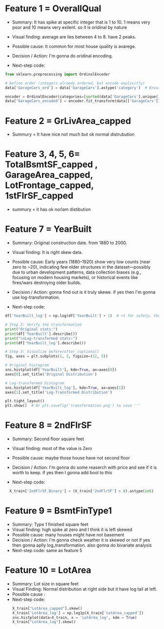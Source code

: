 # Feature 1 = OverallQual
- Summary: It has spike at specific integer that is 1 to 10. 1 means very poor and 10 means very exilent. so it is oridinal by nature
- Visual finding: average are lies between 4 to 8. have 2 peaks.
- Possible cause: It common for most house quality is avarege.
- Decision / Action: I'm gonna do oridinal encoding.

- Next-step code: 

```python 
from sklearn.preprocessing import OrdinalEncoder

# Define order (integers already ordered, but encode explicitly)
data['GarageCars_ord'] = data['GarageCars'].astype('category')  # Ensures order

encoder = OrdinalEncoder(categories=[sorted(data['GarageCars'].unique())])  # Enforce order
data['GarageCars_encoded'] = encoder.fit_transform(data[['GarageCars']])
```

# Feature 2 = GrLivArea_capped
- Summury = It have nice not much but ok normal distrubution

# Feature 3, 4, 5, 6= TotalBsmtSF_capped , GarageArea_capped, LotFrontage_capped, 1stFlrSF_capped
- summury = it has ok norlam distibution

# Feature 7 = YearBuilt 
- Summary: Original construction date. from 1880 to 2000.
- Visual finding: It is right skew data.
- Possible cause: Early years (1880–1920) show very low counts (near zero to ~20), indicating few older structures in the dataset—possibly due to urban development patterns, data collection biases (e.g., focusing on modern housing markets), or historical events like fires/wars destroying older builds.
- Decision / Action: gonna find out is it truly skewe. if yes then I'm gonna use log-transformation. 

- Next-step code:
```python 
df['YearBuilt_log'] = np.log(df['YearBuilt'] + 1)  # +1 for safety, though not needed

# Step 2: Verify the transformation
print("Original stats:")
print(df['YearBuilt'].describe())
print("\nLog-transformed stats:")
print(df['YearBuilt_log'].describe())

# Step 3: Visualize before/after (optional)
fig, axes = plt.subplots(1, 2, figsize=(12, 5))

# Original histogram
sns.histplot(df['YearBuilt'], kde=True, ax=axes[0])
axes[0].set_title('Original Distribution')

# Log-transformed histogram
sns.histplot(df['YearBuilt_log'], kde=True, ax=axes[1])
axes[1].set_title('Log-Transformed Distribution')

plt.tight_layout()
plt.show()  # Or plt.savefig('transformation.png') to save '''
```



# Feature 8 = 2ndFlrSF
- Summary: Second floor square feet
- Visual finding: most of the value is Zero
- Possible cause: maybe those house have not second floor
- Decision / Action: I'm gonna do some reaserch with price and see if it is worth to keep. if yes then I gonna add bool to this 
  
- Next-step code: 
```python
  X_train['2ndFlrSF_Binary'] = (X_train['2ndFlrSF'] > 0).astype(int)
  ```

# Feature 9 = BsmtFinType1
- Summary: Type 1 finished square feet
- Visual finding: high spike at zero and I think it is left skewed
- Possible cause: many houses might have not basement
- Decision / Action: I'm gonna check weather it is skewed or not if yes then gonna aplly log_transformation. also gonna do bivariate analysis
- Next-step code: same as feature 5

# Feature 10 = LotArea
- Summary: Lot size in square feet
- Visual Finding: Normal distribution at right side but it have log tail at left.
- Possible cause : 
- Next-step code:
  ```Python
  X_train["LotArea_capped"].skew()
  X_train['LotArea_log'] = np.log1p(X_train['LotArea_capped'])
  sns.histplot(data=X_train, x = 'LotArea_log', kde = True)
  X_train["LotArea_log"].skew()